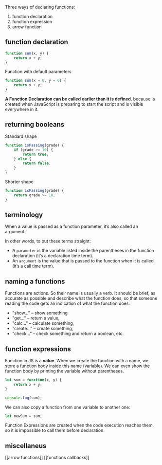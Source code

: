 Three ways of declaring functions:
1. function declaration
2. function expression
3. arrow function

## function declaration

```javascript
function sum(x, y) {
    return x + y;
}
```

Function with default parameters
```javascript
function sum(x = 0, y = 0) {
    return x + y;
}
```

**A Function Declaration can be called earlier than it is defined**, because is created when JavaScript is preparing to start the script and is visible everywhere in it.

## returning booleans

Standard shape
```javascript
function isPassing(grade) {
    if (grade >= 10) {
        return true;
    } else {
        return false;
    }
}
```

Shorter shape
```javascript
function isPassing(grade) {
    return grade >= 10;
}
```

## terminology

When a value is passed as a function parameter, it’s also called an argument.

In other words, to put these terms straight:
- A `parameter` is the variable listed inside the parentheses in the function declaration (it’s a declaration time term).
- An `argument` is the value that is passed to the function when it is called (it’s a call time term).

## naming a functions

Functions are actions. So their name is usually a verb. It should be brief, as accurate as possible and describe what the function does, so that someone reading the code gets an indication of what the function does:
- "show..." – show something
- "get…" – return a value,
- "calc…" – calculate something,
- "create…" – create something,
- "check…" – check something and return a boolean, etc.

## function expressions

Function in JS is a **value**. When we create the function with a name, we store a function body inside this name (variable). We can even show the function body by printing the variable without parentheses.

```js
let sum = function(x, y) {
	return x + y;
}

console.log(sum);
```

We can also copy a function from one variable to another one:
```js
let newSum = sum;
```

Function Expressions are created when the code execution reaches them, so it is impossible to call them before declaration.

## miscellaneus
[[arrow functions]]
[[functions callbacks]]